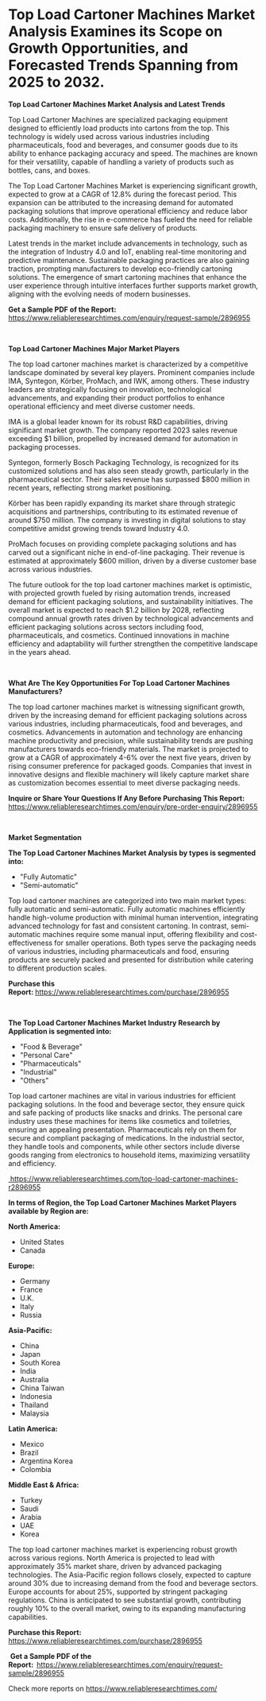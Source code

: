 <p><h1>Top Load Cartoner Machines Market Analysis Examines its Scope on Growth Opportunities, and Forecasted Trends Spanning from 2025 to 2032.</h1></p><p><strong>Top Load Cartoner Machines Market Analysis and Latest Trends</strong></p>
<p><p>Top Load Cartoner Machines are specialized packaging equipment designed to efficiently load products into cartons from the top. This technology is widely used across various industries including pharmaceuticals, food and beverages, and consumer goods due to its ability to enhance packaging accuracy and speed. The machines are known for their versatility, capable of handling a variety of products such as bottles, cans, and boxes.</p><p>The Top Load Cartoner Machines Market is experiencing significant growth, expected to grow at a CAGR of 12.8% during the forecast period. This expansion can be attributed to the increasing demand for automated packaging solutions that improve operational efficiency and reduce labor costs. Additionally, the rise in e-commerce has fueled the need for reliable packaging machinery to ensure safe delivery of products.</p><p>Latest trends in the market include advancements in technology, such as the integration of Industry 4.0 and IoT, enabling real-time monitoring and predictive maintenance. Sustainable packaging practices are also gaining traction, prompting manufacturers to develop eco-friendly cartoning solutions. The emergence of smart cartoning machines that enhance the user experience through intuitive interfaces further supports market growth, aligning with the evolving needs of modern businesses.</p></p>
<p><strong>Get a Sample PDF of the Report:&nbsp;</strong> <a href="https://www.reliableresearchtimes.com/enquiry/request-sample/2896955?utm_campaign=3576&utm_medium=2&utm_source=Github&utm_content=ia&utm_term=15032025&utm_id=top-load-cartoner-machines">https://www.reliableresearchtimes.com/enquiry/request-sample/2896955</a></p>
<p>&nbsp;</p>
<p><strong>Top Load Cartoner Machines Major Market Players</strong></p>
<p><p>The top load cartoner machines market is characterized by a competitive landscape dominated by several key players. Prominent companies include IMA, Syntegon, Körber, ProMach, and IWK, among others. These industry leaders are strategically focusing on innovation, technological advancements, and expanding their product portfolios to enhance operational efficiency and meet diverse customer needs.</p><p>IMA is a global leader known for its robust R&D capabilities, driving significant market growth. The company reported 2023 sales revenue exceeding $1 billion, propelled by increased demand for automation in packaging processes.</p><p>Syntegon, formerly Bosch Packaging Technology, is recognized for its customized solutions and has also seen steady growth, particularly in the pharmaceutical sector. Their sales revenue has surpassed $800 million in recent years, reflecting strong market positioning.</p><p>Körber has been rapidly expanding its market share through strategic acquisitions and partnerships, contributing to its estimated revenue of around $750 million. The company is investing in digital solutions to stay competitive amidst growing trends toward Industry 4.0.</p><p>ProMach focuses on providing complete packaging solutions and has carved out a significant niche in end-of-line packaging. Their revenue is estimated at approximately $600 million, driven by a diverse customer base across various industries.</p><p>The future outlook for the top load cartoner machines market is optimistic, with projected growth fueled by rising automation trends, increased demand for efficient packaging solutions, and sustainability initiatives. The overall market is expected to reach $1.2 billion by 2028, reflecting compound annual growth rates driven by technological advancements and efficient packaging solutions across sectors including food, pharmaceuticals, and cosmetics. Continued innovations in machine efficiency and adaptability will further strengthen the competitive landscape in the years ahead.</p></p>
<p>&nbsp;</p>
<p><strong>What Are The Key Opportunities For Top Load Cartoner Machines Manufacturers?</strong></p>
<p><p>The top load cartoner machines market is witnessing significant growth, driven by the increasing demand for efficient packaging solutions across various industries, including pharmaceuticals, food and beverages, and cosmetics. Advancements in automation and technology are enhancing machine productivity and precision, while sustainability trends are pushing manufacturers towards eco-friendly materials. The market is projected to grow at a CAGR of approximately 4-6% over the next five years, driven by rising consumer preference for packaged goods. Companies that invest in innovative designs and flexible machinery will likely capture market share as customization becomes essential to meet diverse packaging needs.</p></p>
<p><strong>Inquire or Share Your Questions If Any Before Purchasing This Report:</strong> <a href="https://www.reliableresearchtimes.com/enquiry/pre-order-enquiry/2896955?utm_campaign=3576&utm_medium=2&utm_source=Github&utm_content=ia&utm_term=15032025&utm_id=top-load-cartoner-machines">https://www.reliableresearchtimes.com/enquiry/pre-order-enquiry/2896955</a></p>
<p>&nbsp;</p>
<p><strong>Market Segmentation</strong></p>
<p><strong>The Top Load Cartoner Machines Market Analysis by types is segmented into:</strong></p>
<p><ul><li>"Fully Automatic"</li><li>"Semi-automatic"</li></ul></p>
<p><p>Top load cartoner machines are categorized into two main market types: fully automatic and semi-automatic. Fully automatic machines efficiently handle high-volume production with minimal human intervention, integrating advanced technology for fast and consistent cartoning. In contrast, semi-automatic machines require some manual input, offering flexibility and cost-effectiveness for smaller operations. Both types serve the packaging needs of various industries, including pharmaceuticals and food, ensuring products are securely packed and presented for distribution while catering to different production scales.</p></p>
<p><strong>Purchase this Report:&nbsp;</strong><a href="https://www.reliableresearchtimes.com/purchase/2896955?utm_campaign=3576&utm_medium=2&utm_source=Github&utm_content=ia&utm_term=15032025&utm_id=top-load-cartoner-machines">https://www.reliableresearchtimes.com/purchase/2896955</a></p>
<p>&nbsp;</p>
<p><strong>The Top Load Cartoner Machines Market Industry Research by Application is segmented into:</strong></p>
<p><ul><li>"Food & Beverage"</li><li>"Personal Care"</li><li>"Pharmaceuticals"</li><li>"Industrial"</li><li>"Others"</li></ul></p>
<p><p>Top load cartoner machines are vital in various industries for efficient packaging solutions. In the food and beverage sector, they ensure quick and safe packing of products like snacks and drinks. The personal care industry uses these machines for items like cosmetics and toiletries, ensuring an appealing presentation. Pharmaceuticals rely on them for secure and compliant packaging of medications. In the industrial sector, they handle tools and components, while other sectors include diverse goods ranging from electronics to household items, maximizing versatility and efficiency.</p></p>
<p><a href="https://www.reliableresearchtimes.com/top-load-cartoner-machines-r2896955?utm_campaign=3576&utm_medium=2&utm_source=Github&utm_content=ia&utm_term=15032025&utm_id=top-load-cartoner-machines">&nbsp;https://www.reliableresearchtimes.com/top-load-cartoner-machines-r2896955</a></p>
<p><strong>In terms of Region, the Top Load Cartoner Machines Market Players available by Region are:</strong></p>
<p>
    <p> <strong> North America: </strong>
        <ul>
            <li>United States</li>
            <li>Canada</li>
        </ul>
        </p> 
    <p> <strong> Europe: </strong>
        <ul>
            <li>Germany</li>
            <li>France</li>
            <li>U.K.</li>
            <li>Italy</li>
            <li>Russia</li>
        </ul>
        </p> 
    <p> <strong> Asia-Pacific: </strong>
        <ul>
            <li>China</li>
            <li>Japan</li>
            <li>South Korea</li>
            <li>India</li>
            <li>Australia</li>
            <li>China Taiwan</li>
            <li>Indonesia</li>
            <li>Thailand</li>
            <li>Malaysia</li>
        </ul>
        </p> 
    <p> <strong> Latin America: </strong>
        <ul>
            <li>Mexico</li>
            <li>Brazil</li>
            <li>Argentina Korea</li>
            <li>Colombia</li>
        </ul>
        </p> 
    <p> <strong> Middle East & Africa: </strong>
        <ul>
            <li>Turkey</li>
            <li>Saudi</li>
            <li>Arabia</li>
            <li>UAE</li>
            <li>Korea</li>
        </ul>
    </p>
    </p>
<p><p>The top load cartoner machines market is experiencing robust growth across various regions. North America is projected to lead with approximately 35% market share, driven by advanced packaging technologies. The Asia-Pacific region follows closely, expected to capture around 30% due to increasing demand from the food and beverage sectors. Europe accounts for about 25%, supported by stringent packaging regulations. China is anticipated to see substantial growth, contributing roughly 10% to the overall market, owing to its expanding manufacturing capabilities.</p></p>
<p><strong>Purchase this Report: </strong><a href="https://www.reliableresearchtimes.com/purchase/2896955?utm_campaign=3576&utm_medium=2&utm_source=Github&utm_content=ia&utm_term=15032025&utm_id=top-load-cartoner-machines">https://www.reliableresearchtimes.com/purchase/2896955</a></p>
<p>&nbsp;<strong>Get a Sample PDF of the Report:&nbsp;&nbsp;</strong><a href="https://www.reliableresearchtimes.com/enquiry/request-sample/2896955?utm_campaign=3576&utm_medium=2&utm_source=Github&utm_content=ia&utm_term=15032025&utm_id=top-load-cartoner-machines">https://www.reliableresearchtimes.com/enquiry/request-sample/2896955</a></p>
<p><strong></strong></p>
<p>Check more reports on <a href="https://www.reliableresearchtimes.com/?utm_campaign=3576&utm_medium=2&utm_source=Github&utm_content=ia&utm_term=15032025&utm_id=top-load-cartoner-machines">https://www.reliableresearchtimes.com/</a></p>